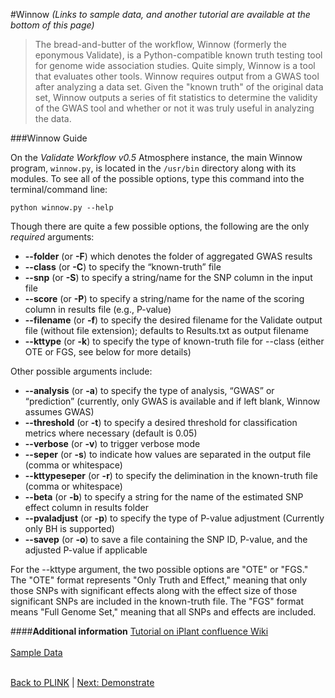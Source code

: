 #Winnow
*(Links to sample data, and another tutorial are available at the bottom of this page)*

>The bread-and-butter of the workflow, Winnow (formerly the eponymous Validate), is a Python-compatible known truth testing tool for genome wide association studies. Quite simply, Winnow is a tool that evaluates other tools. 
Winnow requires output from a GWAS tool after analyzing a data set. Given the "known truth" of the original data set, Winnow outputs a series of fit statistics to determine the validity of the GWAS tool and whether or not it was truly useful in analyzing the data.

###Winnow Guide

On the _Validate Workflow v0.5_ Atmosphere instance, the main Winnow program, `winnow.py`, is located in the `/usr/bin` directory along with its modules. To see all of the possible options, type this command into the terminal/command line:

`python winnow.py --help`

Though there are quite a few possible options, the following are the only _required_ arguments: 
* **--folder** (or **-F**) which denotes the folder of aggregated GWAS results
* **--class** (or **-C**) to specify the “known-truth” file
* **--snp** (or **-S**) to specify a string/name for the SNP column in the input file
* **--score** (or **-P**) to specify a string/name for the name of the scoring column in results file (e.g., P-value)
* **--filename** (or **-f**) to specify the desired filename for the Validate output file (without file extension); defaults to Results.txt as output filename
* **--kttype** (or **-k**) to specify the type of known-truth file for --class (either OTE or FGS, see below for more details)

Other possible arguments include:
* **--analysis** (or **-a**) to specify the type of analysis, “GWAS” or “prediction” (currently, only GWAS is available and if left blank, Winnow assumes GWAS)
* **--threshold** (or **-t**) to specify a desired threshold for classification metrics where necessary (default is 0.05)
* **--verbose** (or **-v**) to trigger verbose mode
* **--seper** (or **-s**) to indicate how values are separated in the output file (comma or whitespace)
* **--kttypeseper** (or **-r**) to specify the delimination in the known-truth file (comma or whitespace)
* **--beta** (or **-b**) to specify a string for the name of the estimated SNP effect column in results folder
* **--pvaladjust** (or **-p**) to specify the type of P-value adjustment (Currently only BH is supported)
* **--savep** (or **-o**) to save a file containing the SNP ID, P-value, and the adjusted P-value if applicable

For the --kttype argument, the two possible options are "OTE" or "FGS." The "OTE" format represents "Only Truth and Effect," meaning that only those SNPs with significant effects along with the effect size of those significant SNPs are included in the known-truth file. The "FGS" format means "Full Genome Set," meaning that all SNPs and effects are included.  

####**Additional information** 
[Tutorial on iPlant confluence Wiki](https://pods.iplantcollaborative.org/wiki/display/TUT/Winnow)<br></br>
[Sample Data](http://datacommons.cyverse.org/browse/iplant/home/shared/iplantcollaborative/example_data/Validate/Validate_Test_Data)<br></br>


[Back to PLINK](PLINK.md) | [Next: Demonstrate](Demonstrate.md)
